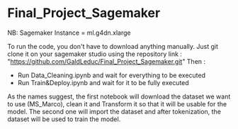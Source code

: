 # Final_Project_Sagemaker

NB: Sagemaker Instance = ml.g4dn.xlarge

To run the code, you don't have to download anything manually.
Just git clone it on your sagemaker studio using the repository link : "https://github.com/GaldLeduc/Final_Project_Sagemaker.git"
Then :
- Run Data_Cleaning.ipynb and wait for everything to be executed
- Run Train&Deploy.ipynb and wait for it to be fully executed

As the names suggest, the first notebook will download the dataset we want to use (MS_Marco), clean it and Transform it so that it will be usable for the model.
The second one will import the dataset and after tokenization, the dataset will be used to train the model.
